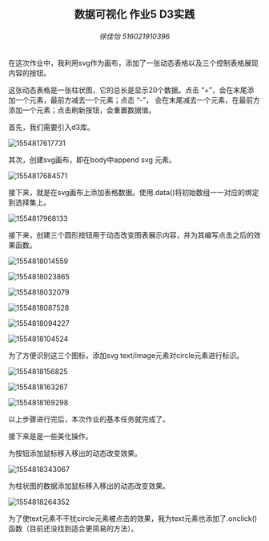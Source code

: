 <center>
    <h2>
        数据可视化 作业5 D3实践
    </h2>
    <h6> 徐佳怡 516021910396</h6>
</center>

在这次作业中，我利用svg作为画布，添加了一张动态表格以及三个控制表格展现内容的按钮。

这张动态表格是一张柱状图，它的总长是显示20个数据。点击 “+”，会在末尾添加一个元素，最前方减去一个元素；点击 “-”， 会在末尾减去一个元素，在最前方添加一个元素；点击刷新按钮，会重置数据值。

首先，我们需要引入d3库。

![1554817617731](C:\Users\dell\AppData\Roaming\Typora\typora-user-images\1554817617731.png)

其次，创建svg画布，即在body中append svg 元素。

![1554817684571](C:\Users\dell\AppData\Roaming\Typora\typora-user-images\1554817684571.png)

接下来，就是在svg画布上添加表格数据。使用.data()将初始数组一一对应的绑定到选择集上。

![1554817968133](C:\Users\dell\AppData\Roaming\Typora\typora-user-images\1554817968133.png)

接下来，创建三个圆形按钮用于动态改变图表展示内容，并为其编写点击之后的效果函数。

![1554818014559](C:\Users\dell\AppData\Roaming\Typora\typora-user-images\1554818014559.png)

![1554818023865](C:\Users\dell\AppData\Roaming\Typora\typora-user-images\1554818023865.png)

![1554818032079](C:\Users\dell\AppData\Roaming\Typora\typora-user-images\1554818032079.png)

![1554818087528](C:\Users\dell\AppData\Roaming\Typora\typora-user-images\1554818087528.png)

![1554818094227](C:\Users\dell\AppData\Roaming\Typora\typora-user-images\1554818094227.png)

![1554818104524](C:\Users\dell\AppData\Roaming\Typora\typora-user-images\1554818104524.png)

为了方便识别这三个图标，添加svg text/image元素对circle元素进行标识。

![1554818156825](C:\Users\dell\AppData\Roaming\Typora\typora-user-images\1554818156825.png)

![1554818163267](C:\Users\dell\AppData\Roaming\Typora\typora-user-images\1554818163267.png)

![1554818169298](C:\Users\dell\AppData\Roaming\Typora\typora-user-images\1554818169298.png)

以上步骤进行完后，本次作业的基本任务就完成了。

接下来是是一些美化操作。

为按钮添加鼠标移入移出的动态改变效果。

![1554818343067](C:\Users\dell\AppData\Roaming\Typora\typora-user-images\1554818343067.png)

为柱状图的数据添加鼠标移入移出的动态改变效果。

![1554818264352](C:\Users\dell\AppData\Roaming\Typora\typora-user-images\1554818264352.png)

为了使text元素不干扰circle元素被点击的效果，我为text元素也添加了.onclick()函数（目前还没找到适合更简易的方法）。